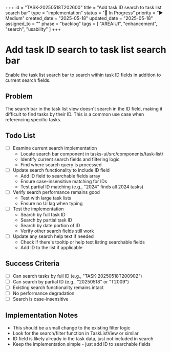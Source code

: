 +++
id = "TASK-20250518T202600"
title = "Add task ID search to task list search bar"
type = "implementation"
status = "🔵 In Progress"
priority = "▶️ Medium"
created_date = "2025-05-18"
updated_date = "2025-05-18"
assigned_to = ""
phase = "backlog"
tags = [ "AREA:UI", "enhancement", "search", "usability" ]
+++

# Add task ID search to task list search bar

Enable the task list search bar to search within task ID fields in addition to current search fields.

## Problem
The search bar in the task list view doesn't search in the ID field, making it difficult to find tasks by their ID. This is a common use case when referencing specific tasks.

## Todo List
- [ ] Examine current search implementation
  - Locate search bar component in tasks-ui/src/components/task-list/
  - Identify current search fields and filtering logic
  - Find where search query is processed
- [ ] Update search functionality to include ID field
  - Add ID field to searchable fields array
  - Ensure case-insensitive matching for IDs
  - Test partial ID matching (e.g., "2024" finds all 2024 tasks)
- [ ] Verify search performance remains good
  - Test with large task lists
  - Ensure no UI lag when typing
- [ ] Test the implementation
  - Search by full task ID
  - Search by partial task ID
  - Search by date portion of ID
  - Verify other search fields still work
- [ ] Update any search help text if needed
  - Check if there's tooltip or help text listing searchable fields
  - Add ID to the list if applicable

## Success Criteria
- [ ] Can search tasks by full ID (e.g., "TASK-20250518T200902")
- [ ] Can search by partial ID (e.g., "20250518" or "T2009")
- [ ] Existing search functionality remains intact
- [ ] No performance degradation
- [ ] Search is case-insensitive

## Implementation Notes
- This should be a small change to the existing filter logic
- Look for the search/filter function in TaskListView or similar
- ID field is likely already in the task data, just not included in search
- Keep the implementation simple - just add ID to searchable fields
